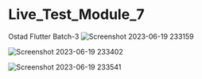 # Live_Test_Module_7
Ostad Flutter Batch-3
![Screenshot 2023-06-19 233159](https://github.com/faruk-ict-iu/Live_Test_Module_7/assets/88420174/ea1f4a82-bb67-4fc8-a2a2-a662cfcc8cc2)

![Screenshot 2023-06-19 233402](https://github.com/faruk-ict-iu/Live_Test_Module_7/assets/88420174/798e5493-5e31-4221-824a-af42fa474e99)

![Screenshot 2023-06-19 233541](https://github.com/faruk-ict-iu/Live_Test_Module_7/assets/88420174/ff56d4a9-729d-4162-a281-5d3c2bd16ade)
